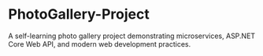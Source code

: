 # PhotoGallery-Project
A self-learning photo gallery project demonstrating microservices, ASP.NET Core Web API, and modern web development practices.
